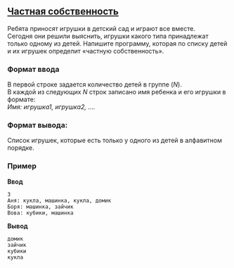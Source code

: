 ## [Частная собственность](../../../solutions/3.2/32_s.py)

Ребята приносят игрушки в детский сад и играют все вместе.\
Сегодня они решили выяснить, игрушки какого типа принадлежат только одному из детей. Напишите программу, которая по списку детей и их игрушек определит «частную собственность».

### Формат ввода

В первой строке задается количество детей в группе ($N$).\
В каждой из следующих $N$ строк записано имя ребенка и его игрушки в формате:\
_Имя: игрушка1, игрушка2, ...._

### Формат вывода:

Список игрушек, которые есть только у одного из детей в алфавитном порядке.

### Пример

**Ввод**
```plaintext
3
Аня: кукла, машинка, кукла, домик
Боря: машинка, зайчик
Вова: кубики, машинка
```

**Вывод**
```plaintext
домик
зайчик
кубики
кукла
```